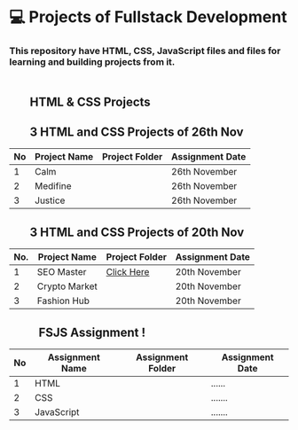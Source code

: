 # 💻 Projects of Fullstack Development

### This repository have  HTML, CSS, JavaScript files and files for learning and building projects from it. <br> <br>

## <img height="16px" src="https://www.w3.org/html/logo/badge/html5-badge-h-solo.png"><img height="16px" src="https://user-images.githubusercontent.com/110087385/210600757-c5cd4168-1913-4cb9-8c09-1d43f9a7565b.png"> HTML & CSS Projects


## <img height="16px" src="https://www.w3.org/html/logo/badge/html5-badge-h-solo.png"><img height="16px" src="https://user-images.githubusercontent.com/110087385/210600757-c5cd4168-1913-4cb9-8c09-1d43f9a7565b.png"> 3 HTML and CSS Projects of 26th Nov


| No 	| **Project Name** 	| **Project Folder**                                                    	| **Assignment Date** 	|
|----	|------------------	|-----------------------------------------------------------------------	|---------------------	|
| 1  	| Calm             	| <!--[Click Here](./All%20Projects/2.%20Project%2026th%20Nov/Project%201/)--> 	| 26th November       	|
| 2  	| Medifine         	| <!--[Click Here](./All%20Projects/2.%20Project%2026th%20Nov/Project%202/) -->	| 26th November       	|
| 3  	| Justice          	| <!--[Click Here](./All%20Projects/2.%20Project%2026th%20Nov/Project%203/) -->	| 26th November       	|


## <img height="16px" src="https://www.w3.org/html/logo/badge/html5-badge-h-solo.png"><img height="16px" src="https://user-images.githubusercontent.com/110087385/210600757-c5cd4168-1913-4cb9-8c09-1d43f9a7565b.png"> 3 HTML and CSS Projects of 20th Nov

| No. 	| **Project Name** 	|    **Project Folder**                                                           | **Assignment Date** 	|
|-----	|------------------	|------------------------------------------------------------------------------------|-----------------	|
| 1   	| SEO Master       	| [Click Here](https://github.com/iamaman526/Fullstack-js/tree/main/FSJS-Project/Project-20th-nov/Project%2001) 	| 20th November   	|
| 2   	| Crypto Market    	|<!-- [Click Here](./All%20Projects/1.%20Project%2020th%20Nov/FSJS%202.0%20Project%2002/)--> 	| 20th November   	|
| 3   	| Fashion Hub      	| <!--[Click Here](./All%20Projects/1.%20Project%2020th%20Nov/FSJS%202.0%20Project%2003/) -->	| 20th November   	|

## <img height="16px" src="https://www.w3.org/html/logo/badge/html5-badge-h-solo.png"><img height="16px" src="https://user-images.githubusercontent.com/110087385/210600757-c5cd4168-1913-4cb9-8c09-1d43f9a7565b.png"><img height="16px" src="https://www.freepnglogos.com/uploads/javascript-png/js-logo-png-5.png"> FSJS Assignment !


| No 	| **Assignment Name** 	| **Assignment Folder**                                                    	| **Assignment Date** 	|
|----	|------------------	|-----------------------------------------------------------------------	|---------------------	|
| 1  	| HTML            	| <!--[Click Here](./All%20Projects/2.%20Project%2026th%20Nov/Project%201/)--> 	| ......       	|
| 2  	| CSS         	| <!--[Click Here](./All%20Projects/2.%20Project%2026th%20Nov/Project%202/) -->	| .......       	|
| 3  	| JavaScript        	| <!--[Click Here](./All%20Projects/2.%20Project%2026th%20Nov/Project%203/) -->	| .......      	|
